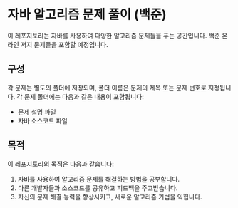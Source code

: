 # 자바 알고리즘 문제 풀이 (백준)

이 레포지토리는 자바를 사용하여 다양한 알고리즘 문제들을 푸는 공간입니다. 백준 온라인 저지 문제들을 포함할 예정입니다.

## 구성

각 문제는 별도의 폴더에 저장되며, 폴더 이름은 문제의 제목 또는 문제 번호로 지정됩니다. 각 문제 폴더에는 다음과 같은 내용이 포함됩니다:

- 문제 설명 파일 
- 자바 소스코드 파일 

## 목적

이 레포지토리의 목적은 다음과 같습니다:

1. 자바를 사용하여 알고리즘 문제를 해결하는 방법을 공부합니다.
2. 다른 개발자들과 소스코드를 공유하고 피드백을 주고받습니다.
3. 자신의 문제 해결 능력을 향상시키고, 새로운 알고리즘 기법을 익힙니다.
